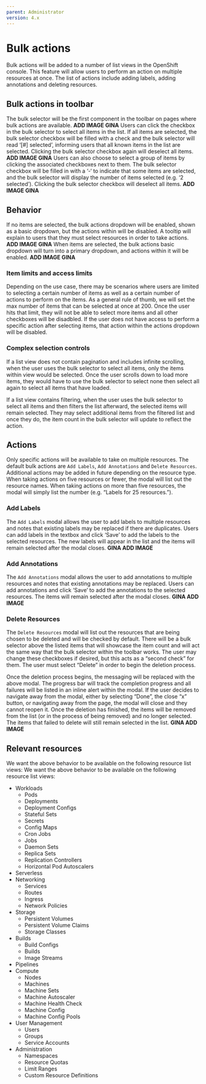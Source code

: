 ```yaml
---
parent: Administrator
version: 4.x
---
```


# Bulk actions

Bulk actions will be added to a number of list views in the OpenShift console. This feature will allow users to perform an action on multiple resources at once. The list of actions include adding labels, adding annotations and deleting resources.

## Bulk actions in toolbar
The bulk selector will be the first component in the toolbar on pages where bulk actions are available.
**ADD IMAGE GINA**
Users can click the checkbox in the bulk selector to select all items in the list. If all items are selected, the bulk selector checkbox will be filled with a check and the bulk selector will read ‘[#] selected’, informing users that all known items in the list are selected. Clicking the bulk selector checkbox again will deselect all items.
**ADD IMAGE GINA**
Users can also choose to select a group of items by clicking the associated checkboxes next to them. The bulk selector checkbox will be filled in with a ‘-‘ to indicate that some items are selected, and the bulk selector will display the number of items selected (e.g. ‘2 selected’). Clicking the bulk selector checkbox will deselect all items.
**ADD IMAGE GINA**

## Behavior
If no items are selected, the bulk actions dropdown will be enabled, shown as a basic dropdown, but the actions within will be disabled. A tooltip will explain to users that they must select resources in order to take actions.
**ADD IMAGE GINA**
When items are selected, the bulk actions basic dropdown will turn into a primary dropdown, and actions within it will be enabled. 
**ADD IMAGE GINA**

### Item limits and access limits
Depending on the use case, there may be scenarios where users are limited to selecting a certain number of items as well as a certain number of actions to perform on the items. As a general rule of thumb, we will set the max number of items that can be selected at once at 200. Once the user hits that limit, they will not be able to select more items and all other checkboxes will be disadbled. If the user does not have access to perform a specific action after selecting items, that action within the actions dropdown will be disabled.

### Complex selection controls
If a list view does not contain pagination and includes infinite scrolling, when the user uses the bulk selector to select all items, only the items within view would be selected. Once the user scrolls down to load more items, they would have to use the bulk selector to select none then select all again to select all items that have loaded.

If a list view contains filtering, when the user uses the bulk selector to select all items and then filters the list afterward, the selected items will remain selected. They may select additional items from the filtered list and once they do, the item count in the bulk selector will update to reflect the action. 

## Actions
Only specific actions will be available to take on multiple resources. The default bulk actions are `Add Labels`, `Add Annotations` and `Delete Resources`. Additional actions may be added in future depending on the resource type. When taking actions on five resources or fewer, the modal will list out the resource names. When taking actions on more than five resources, the modal will simply list the number (e.g. “Labels for 25 resources.”).

### Add Labels
The `Add Labels` modal allows the user to add labels to multiple resources and notes that existing labels may be replaced if there are duplicates. Users can add labels in the textbox and click ‘Save’ to add the labels to the selected resources. The new labels will appear in the list and the items will remain selected after the modal closes.
**GINA ADD IMAGE**

### Add Annotations
The `Add Annotations` modal allows the user to add annotations to multiple resources and notes that existing annotations may be replaced. Users can add annotations and click ‘Save’ to add the annotations to the selected resources. The items will remain selected after the modal closes.
**GINA ADD IMAGE**

### Delete Resources
The `Delete Resources` modal will list out the resources that are being chosen to be deleted and will be checked by default. There will be a bulk selector above the listed items that will showcase the item count and will act the same way that the bulk selector within the toolbar works. The user may change these checkboxes if desired, but this acts as a “second check” for them. The user must select “Delete” in order to begin the deletion process.

Once the deletion process begins, the messaging will be replaced with the above modal. The progress bar will track the completion progress and all failures will be listed in an inline alert within the modal. If the user decides to navigate away from the modal, either by selecting “Done”, the close “x” button, or navigating away from the page, the modal will close and they cannot reopen it. Once the deletion has finished, the items will be removed from the list (or in the process of being removed) and no longer selected. The items that failed to delete will still remain selected in the list.
**GINA ADD IMAGE**

## Relevant resources
We want the above behavior to be available on the following resource list views:
We want the above behavior to be available on the following resource list views:
- Workloads
  - Pods
  - Deployments
  - Deployment Configs
  - Stateful Sets
  - Secrets
  - Config Maps
  - Cron Jobs
  - Jobs
  - Daemon Sets
  - Replica Sets
  - Replication Controllers
  - Horizontal Pod Autoscalers
- Serverless
- Networking
  - Services
  - Routes
  - Ingress
  - Network Policies
- Storage
  - Persistent Volumes
  - Persistent Volume Claims
  - Storage Classes
- Builds
  - Build Configs
  - Builds
  - Image Streams
- Pipelines
- Compute
  - Nodes
  - Machines
  - Machine Sets
  - Machine Autoscaler
  - Machine Health Check
  - Machine Config
  - Machine Config Pools
- User Management
  - Users
  - Groups
  - Service Accounts
- Administration
  - Namespaces
  - Resource Quotas
  - Limit Ranges
  - Custom Resource Definitions
